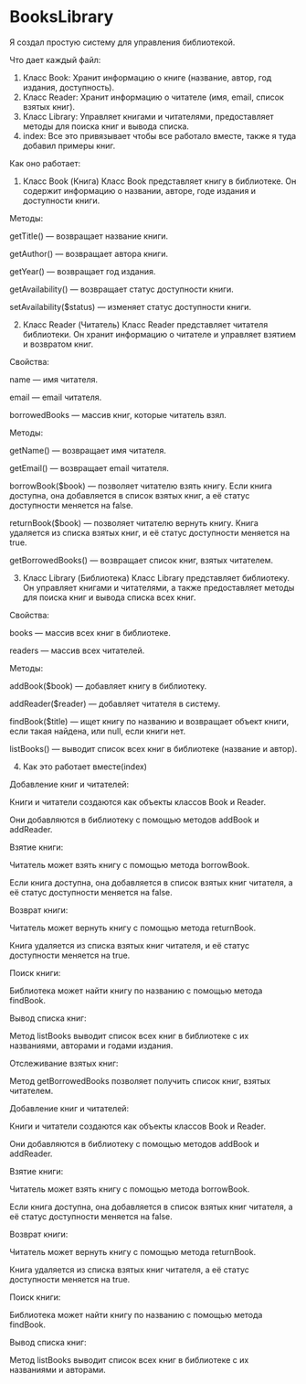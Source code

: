 # BooksLibrary
Я создал простую систему для управления библиотекой.

Что дает каждый файл:
1. Класс Book: Хранит информацию о книге (название, автор, год издания, доступность).
2. Класс Reader: Хранит информацию о читателе (имя, email, список взятых книг).
3. Класс Library: Управляет книгами и читателями, предоставляет методы для поиска книг и вывода списка.
4. index: Все это привязывает чтобы все работало вместе, также я туда добавил примеры книг.

Как оно работает:
   1. Класс Book (Книга)
Класс Book представляет книгу в библиотеке. Он содержит информацию о названии, авторе, годе издания и доступности книги.

Методы:

getTitle() — возвращает название книги.

getAuthor() — возвращает автора книги.

getYear() — возвращает год издания.

getAvailability() — возвращает статус доступности книги.

setAvailability($status) — изменяет статус доступности книги.

2. Класс Reader (Читатель)
Класс Reader представляет читателя библиотеки. Он хранит информацию о читателе и управляет взятием и возвратом книг.

Свойства:

name — имя читателя.

email — email читателя.

borrowedBooks — массив книг, которые читатель взял.

Методы:

getName() — возвращает имя читателя.

getEmail() — возвращает email читателя.

borrowBook($book) — позволяет читателю взять книгу. Если книга доступна, она добавляется в список взятых книг, а её статус доступности меняется на false.

returnBook($book) — позволяет читателю вернуть книгу. Книга удаляется из списка взятых книг, и её статус доступности меняется на true.

getBorrowedBooks() — возвращает список книг, взятых читателем.


3. Класс Library (Библиотека)
Класс Library представляет библиотеку. Он управляет книгами и читателями, а также предоставляет методы для поиска книг и вывода списка всех книг.

Свойства:

books — массив всех книг в библиотеке.

readers — массив всех читателей.

Методы:

addBook($book) — добавляет книгу в библиотеку.

addReader($reader) — добавляет читателя в систему.

findBook($title) — ищет книгу по названию и возвращает объект книги, если такая найдена, или null, если книги нет.

listBooks() — выводит список всех книг в библиотеке (название и автор).

4. Как это работает вместе(index)

Добавление книг и читателей:

Книги и читатели создаются как объекты классов Book и Reader.

Они добавляются в библиотеку с помощью методов addBook и addReader.

Взятие книги:

Читатель может взять книгу с помощью метода borrowBook.

Если книга доступна, она добавляется в список взятых книг читателя, а её статус доступности меняется на false.

Возврат книги:

Читатель может вернуть книгу с помощью метода returnBook.

Книга удаляется из списка взятых книг читателя, и её статус доступности меняется на true.

Поиск книги:

Библиотека может найти книгу по названию с помощью метода findBook.

Вывод списка книг:

Метод listBooks выводит список всех книг в библиотеке с их названиями, авторами и годами издания.

Отслеживание взятых книг:

Метод getBorrowedBooks позволяет получить список книг, взятых читателем.

Добавление книг и читателей:

Книги и читатели создаются как объекты классов Book и Reader.

Они добавляются в библиотеку с помощью методов addBook и addReader.

Взятие книги:

Читатель может взять книгу с помощью метода borrowBook.

Если книга доступна, она добавляется в список взятых книг читателя, а её статус доступности меняется на false.

Возврат книги:

Читатель может вернуть книгу с помощью метода returnBook.

Книга удаляется из списка взятых книг читателя, а её статус доступности меняется на true.

Поиск книги:

Библиотека может найти книгу по названию с помощью метода findBook.

Вывод списка книг:

Метод listBooks выводит список всех книг в библиотеке с их названиями и авторами.
